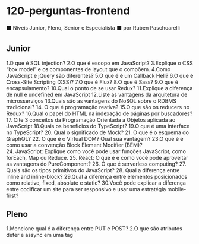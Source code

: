 # 120-perguntas-frontend

⬛ Níveis Junior, Pleno, Senior e Especialista
⬛ por Ruben Paschoarelli

## Junior

1.O que é SQL injection?
2.O que é escopo em JavaScript?
3.Explique o  CSS “box model” e os componentes de layout que o compõem.
4.Como JavaScript e jQuery são diferentes?
5.O que é é um  Callback Hell?
6.O que é Cross-Site Scripting (XSS)?
7.O que é Flux?
8.O que é Sass?
9.O que é encapsulamento?
10.Qual o ponto de se usar Redux?
11.Explique a diferença de null e undefined em JavaScript
12.Liste as vantagens da arquitetura de microsserviços
13.Quais são as vantagens do NoSQL sobre o RDBMS tradicional?
14. O que é programação reativa?
15.O que são os reducers no Redux?
16.Qual o papel do HTML na indexação de páginas por buscadores?
17. Cite 3 conceitos da Programação Orientada a Objetos aplicada ao JavaScript
18.Quais os beneficios do TypeScript?
19.O que é uma interface no TypeScript?
20. Qual o significado de Mock?
21. O que é o esquema do GraphQL?
22. O que é o Virtual DOM? Qual sua vantagem?
23.O que é e como usar a convenção Block Element Modifier (BEM)?  
24. JavaScript: Explique como você pode usar funções JavaScript, como forEach, Map ou Reduce.
25. React: O que é e como você pode aproveitar as vantagens do PureComponent?
26. O que é serverless computing?
27. Quais são os tipos primitivos do JavaScript?
28. Qual a diferença entre inline and inline-block?
29.Qual a diferença entre elementos posicionados como relative, fixed, absolute e static?
30.Você pode explicar a diferença entre codificar um site para ser responsivo e usar uma estratégia mobile-first?



## Pleno

1.Mencione qual é a diferença entre PUT e POST?
2.O que são atributos defer e assync em uma tag <script>?
3.O que significa SOLID? Quais são seus princípios?
4.O que é coerção em JavaScript?
5.SASS: O que é um Mixin e como usá-lo?
6.Cite alguns sistemas de grid CSS
7.Quando devo usar as Arrow functions no ES6?
8.Quando devemos usar generators no ES6?
9.Cite algumas características de sistemas reativos
10.Descreva a diferença entre a programação reativa e a programação imperativa
11.Qual é a diferença entre Promises e Observables?
12.Como acessar a store redux  fora de um componente react?
13.Quais são as desvantagens do Redux em relação ao Flux?
14.Qual a maneira correta de acessar a Redux store?
15.O que é "git cherry-pick"?
16.O que é um WebWorker?
17.O que é o DOM?
18.Qual a diferença de localStorage e sessionStorage?
19.Como evitar callback hells?
20. O que é Injeção de Dependencia?
21. O que é a keyword "new" em JavaScript?
22. Explique o conceito de Server Side Rendering. Cite algum framework com esse proposito
23. O que são Estrutura de dados e porque elas são importantes?
24.O que é renderização progressiva?
25. Para que servem os data- attributes?
26. Explique a diferença entre funções between sincronas e assíncronas.
27. Qual a diferença entre os métodos setTimeout e setInterval?
28. O que é um construtor?
29. Qual a função dos prototypes no JavaScript?
30. O que são High Order Functions?
 

##  Senior
1.O que é  “closure” no javascript? Cite um exemplo?
2.Imperativo vs Funcional vs Programação Reativa. Explique
3.Você pode explicar o que “git reset” faz ?
4.Qual a diferença de Interface e Type no TypeScript?
5.O que é teste de unidade, teste de integração e quais são as diferenças entre eles?
6. O que é uma arvore de busca binária?
7. O que é o Shadow DOM e qual seu uso?
8. Qual a diferença entre os métodos apply. call e bind?
9. O que descreve o algoritmo de Big O Notation?
10. O que é o conceito de Immutabilidade?
11. Quais são boas práticas de Clean Code?
12. O que é o "HEAD" no Git?
13. Quais são as diferenças entre continuous integration, continuous delivery, and continuous deployment?
14. Explique um caso de uso do  Docker
15. O que é o React Hooks?
16. Como você abordaria a correção de problemas de estilo específicos do navegador?
17. Angular: O que são lifecycle hooks para componentes e diretivas?
18. Explique o conceito de Lazy Loading  
19. Quando se usar uma classe abstrata?
20. Explique o conceito de encapsulamento de dados
21. React: O que são fragments?
22. Porque você criaria classes estáticas?
23. Explique o CORS e como isso pode afetar um website.
24. Cite algumas vulnerabilidades de REST APIS
25. O que é JWT? Como implementar? Quais são as alternativas?
26. O que é Styled Components? Cite Alternativas
27. Dê exemplos de bibliotecas CSS in JS e suas vantagens e desvantagens
28. Dê exemplos de Convenções de código de JavaScript  
29. Quais as vantagens e desvantagens de programação funcional vs orientada a objetos?
30. O que é o  two-way data binding e o one-way data flow, e qual sua diferença?    


## Expert
1.Cite algumas práticas recomendadas para um melhor design de API RESTful
2.Programação Reativa: Explique Message-Driven vs Event-Driven
3.Qual o modelo mental do redux-saga?
4.Quando se usa "git rebase" ao invés de  "git merge"?
5.O que são webcomponents?
6.O que é ARIA?
7. O que é um Hash Table?
8. O que é o WebAssembly?
9. Angular: compliação Just-in-Time (JiT) vs Ahead-of-Time (AoT).Explique a diferença.
10. Qual a vantagem do incremental DOM  sobre o virtual DOM?
11. OOP: Qual a diferença entre um mixin e uma herança?
12. Como estilizar um elemento que está após o elemento selecionado?
13. Explique como  'this' funciona no JavaScript
14. Cite outros frameworks que fazem o mesmo que o React,Angular e Vue
15. Qual dos dois é mais seguro, JWT ou OAuth2?  
16. Como o  V8 compila o código JavaScript?
17. O que é WCAG? Quais as diferenças de compliance A, AA, and AAA?
18. O que é CSS BEM? Cite outros exemplos de Arquitetura CSS
19. Quais os prós e contras de arquiteturas monolíticas vs microserviços?
20. Qual o problema com o nesting do Sass? De algum exemplo.
21. Fale as principais diferenças entre UX e UI Design
22. O que é caching?
23. Qual é o proposito do metodo OPTIONS em webservices RESTful?
24. Quais ferramentas você usaria para encontrar um bug de performance em seu código?
25. Explique a diferença entre layout, painting and compositing.
26. O que é domain pre-fetching e como ajuda com performance?
27. O que é CDN e quais os benefícios de usar uma?
28  JS: O que é Currying? Dê um exemplo de aplicação
29. ES6: Async-Await x Yield/Next Generator, cite exemplos e diferenças
30 JS: O que é o  "use strict";? Quais vantagens e desvantagens?